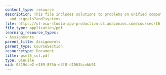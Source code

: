 ```yaml
---
content_type: resource
description: This file includes solutions to problems on unified computers and programming,
  and signals?and?systems.
file: https://ol-ocw-studio-app-production.s3.amazonaws.com/courses/16-01-unified-engineering-i-ii-iii-iv-fall-2005-spring-2006/0319dce2e189876be3f8d1563bcebb91_pset5_sol.pdf
file_type: application/pdf
learning_resource_types:
- Assignments
parent_title: Assignments
parent_type: CourseSection
resourcetype: Document
title: pset5_sol.pdf
type: OCWFile
uid: 0319dce2-e189-876b-e3f8-d1563bcebb91
---
```

